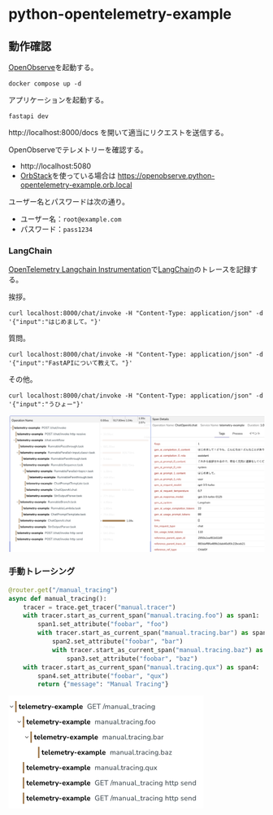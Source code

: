 # python-opentelemetry-example

## 動作確認

[OpenObserve](https://openobserve.ai/)を起動する。

```
docker compose up -d
```

アプリケーションを起動する。

```
fastapi dev
```

http://localhost:8000/docs を開いて適当にリクエストを送信する。

OpenObserveでテレメトリーを確認する。

- http://localhost:5080
- [OrbStack](https://orbstack.dev/)を使っている場合は https://openobserve.python-opentelemetry-example.orb.local

ユーザー名とパスワードは次の通り。

- ユーザー名：`root@example.com`
- パスワード：`pass1234`

### LangChain

[OpenTelemetry Langchain Instrumentation](https://github.com/traceloop/openllmetry/tree/main/packages/opentelemetry-instrumentation-langchain)で[LangChain](https://www.langchain.com/)のトレースを記録する。

挨拶。

```
curl localhost:8000/chat/invoke -H "Content-Type: application/json" -d '{"input":"はじめまして。"}'
```

質問。

```
curl localhost:8000/chat/invoke -H "Content-Type: application/json" -d '{"input":"FastAPIについて教えて。"}'
```

その他。

```
curl localhost:8000/chat/invoke -H "Content-Type: application/json" -d '{"input":"うひょー"}'
```

![](doc/langchain_tracing.png)

### 手動トレーシング

```python
@router.get("/manual_tracing")
async def manual_tracing():
    tracer = trace.get_tracer("manual.tracer")
    with tracer.start_as_current_span("manual.tracing.foo") as span1:
        span1.set_attribute("foobar", "foo")
        with tracer.start_as_current_span("manual.tracing.bar") as span2:
            span2.set_attribute("foobar", "bar")
            with tracer.start_as_current_span("manual.tracing.baz") as span3:
                span3.set_attribute("foobar", "baz")
    with tracer.start_as_current_span("manual.tracing.qux") as span4:
        span4.set_attribute("foobar", "qux")
        return {"message": "Manual Tracing"}
```

![](doc/manual_tracing.png)
